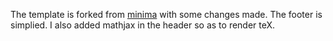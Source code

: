 The template is forked from [minima](https://github.com/jekyll/minima) with some changes made. The footer is simplied. I also added mathjax in the header so as to render teX.
